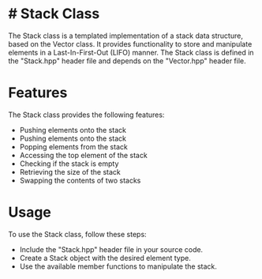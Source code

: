 # # Stack Class
The Stack class is a templated implementation of a stack data structure, based on the Vector class. It provides functionality to store and manipulate elements in a Last-In-First-Out (LIFO) manner. The Stack class is defined in the "Stack.hpp" header file and depends on the "Vector.hpp" header file.
# Features
The Stack class provides the following features:
  - Pushing elements onto the stack
  - Pushing elements onto the stack
  - Popping elements from the stack
  - Accessing the top element of the stack
  - Checking if the stack is empty
  - Retrieving the size of the stack
  - Swapping the contents of two stacks
# Usage
To use the Stack class, follow these steps:
  - Include the "Stack.hpp" header file in your source code.
  - Create a Stack object with the desired element type.
  - Use the available member functions to manipulate the stack.
